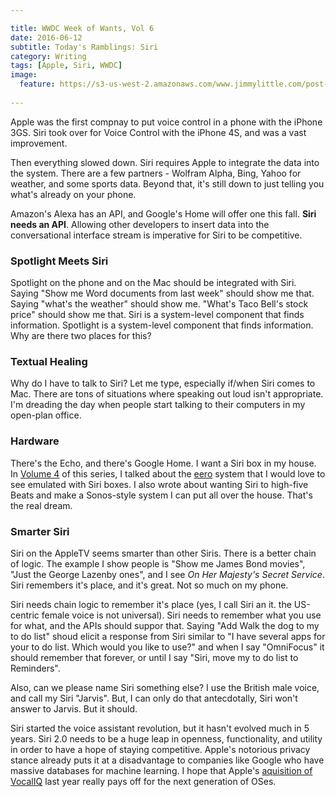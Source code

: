 ```yaml
---

title: WWDC Week of Wants, Vol 6
date: 2016-06-12
subtitle: Today's Ramblings: Siri
category: Writing
tags: [Apple, Siri, WWDC]
image:
  feature: https://s3-us-west-2.amazonaws.com/www.jimmylittle.com/post-images/siriwave.jpg
  
---
```


Apple was the first compnay to put voice control in a phone with the iPhone 3GS. Siri took over for Voice Control with the iPhone 4S, and was a vast improvement.

Then everything slowed down. Siri requires Apple to integrate the data into the system. There are a few partners - Wolfram Alpha, Bing, Yahoo for weather, and some sports data. Beyond that, it's still down to just telling you what's already on your phone.

Amazon's Alexa has an API, and Google's Home will offer one this fall. **Siri needs an API**. Allowing other developers to insert data into the conversational interface stream is imperative for Siri to be competitive.

### Spotlight Meets Siri

Spotlight on the phone and on the Mac should be integrated with Siri. Saying "Show me Word documents from last week" should show me that. Saying "what's the weather" should show me. "What's Taco Bell's stock price" should show me that. Siri is a system-level component that finds information. Spotlight is a system-level component that finds information. Why are there two places for this?

### Textual Healing

Why do I have to talk to Siri? Let me type, especially if/when Siri comes to Mac. There are tons of situations where speaking out loud isn't appropriate. I'm dreading the day when people start talking to their computers in my open-plan office.

### Hardware

There's the Echo, and there's Google Home. I want a Siri box in my house. In [Volume 4][v4] of this series, I talked about the [eero][eero] system that I would love to see emulated with Siri boxes. I also wrote about wanting Siri to high-five Beats and make a Sonos-style system I can put all over the house. That's the real dream.

### Smarter Siri

Siri on the AppleTV seems smarter than other Siris. There is a better chain of logic. The example I show people is "Show me James Bond movies", "Just the George Lazenby ones", and I see _On Her Majesty's Secret Service_. Siri remembers it's place, and it's great. Not so much on my phone. 

Siri needs chain logic to remember it's place (yes, I call Siri an it. the US-centric female voice is not universal). Siri needs to remember what you use for what, and the APIs should suppor that. Saying "Add Walk the dog to my to do list" shoud elicit a response from Siri similar to "I have several apps for your to do list. Which would you like to use?" and when I say "OmniFocus" it should remember that forever, or until I say "Siri, move my to do list to Reminders".

Also, can we please name Siri something else? I use the British male voice, and call my Siri "Jarvis". But, I can only do that antecdotally, Siri won't answer to Jarvis. But it should.

Siri started the voice assistant revolution, but it hasn't evolved much in 5 years. Siri 2.0 needs to be a huge leap in openness, functionality, and utility in order to have a hope of staying competitive. Apple's notorious privacy stance already puts it at a disadvantage to companies like Google who have massive databases for machine learning. I hope that Apple's [aquisition of VocalIQ][viq] last year really pays off for the next generation of OSes.


[v4]: http://www.cocktailsandcoffee.com/writing/wwdc-week-of-wants-vol-4/
[eero]: https://eero.com/
[viq]: http://www.wsj.com/articles/apple-acquires-artificial-intelligence-startup-vocaliq-1443815801
